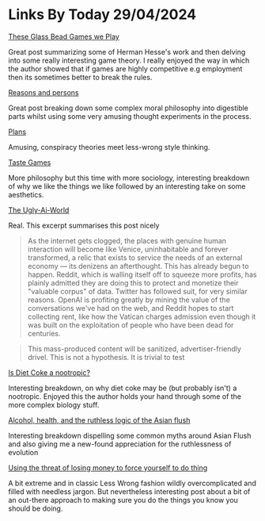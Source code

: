 # Links By Today 29/04/2024

[These Glass Bead Games we Play](https://www.strangeloopcanon.com/p/these-glass-bead-games-we-play)

Great post summarizing some of Herman Hesse's work and then delving into some really interesting game theory. I really enjoyed the way in which the author showed that if games are highly competitive e.g employment then its sometimes better to break the rules.  

[Reasons and persons](https://dynomight.net/reasons-and-persons/)

Great post breaking down some complex moral philosophy into digestible parts whilst using some very amusing thought experiments in the process.

[Plans](https://dynomight.net/plans)

Amusing, conspiracy theories meet less-wrong style thinking. 

[Taste Games](https://dynomight.net/taste-games/)

More philosophy but this time with more sociology, interesting breakdown of why we like the things we like followed by an interesting take on some aesthetics.

[The Ugly-Ai-World](https://theluddite.org/#!post/ugly-ai-world)

Real. This excerpt summarises this post nicely

> As the internet gets clogged, the places with genuine human interaction will become like Venice, uninhabitable and forever transformed, a relic that exists to service the needs of an external economy — its denizens an afterthought. This has already begun to happen. Reddit, which is walling itself off to squeeze more profits, has plainly admitted they are doing this to protect and monetize their "valuable corpus" of data. Twitter has followed suit, for very similar reasons. OpenAI is profiting greatly by mining the value of the conversations we've had on the web, and Reddit hopes to start collecting rent, like how the Vatican charges admission even though it was built on the exploitation of people who have been dead for centuries.
    
> This mass-produced content will be sanitized, advertiser-friendly drivel. This is not a hypothesis. It is trivial to test

[Is Diet Coke a nootropic?](https://dynomight.net/diet-coke-nootropic/)

Interesting breakdown, on why diet coke may be (but probably isn't) a nootropic. Enjoyed this the author holds your hand through some of the more complex biology stuff. 

[Alcohol, health, and the ruthless logic of the Asian flush](https://dynomight.net/alcohol/)

Interesting breakdown dispelling some common myths around Asian Flush and also giving me a new-found appreciation for the ruthlessness of evolution 

[Using the threat of losing money to force yourself to do thing](https://www.lesswrong.com/posts/DRrAMiekmqwDjnzS5/my-experience-using-financial-commitments-to-overcome)

A bit extreme and in classic Less Wrong fashion wildly overcomplicated and filled with needless jargon. But nevertheless interesting post  about a bit of an out-there approach to making sure you do the things you know you should be doing. 

